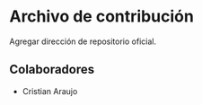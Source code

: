 # Archivo de contribución

Agregar dirección de repositorio oficial.

## Colaboradores

- Cristian Araujo
